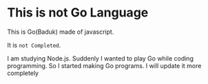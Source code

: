 # This is not Go Language

This is Go(Baduk) made of javascript.

It is `not Completed`.

I am studying Node.js. Suddenly I wanted to play Go while coding programming.
So I started making Go programs.
I will update it more completely
